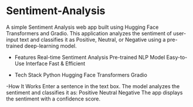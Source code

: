 # Sentiment-Analysis         
A simple Sentiment Analysis web app built using Hugging Face Transformers and Gradio. This application analyzes the sentiment of user-input text and classifies it as Positive, Neutral, or Negative using a pre-trained deep-learning model.
- Features
  Real-time Sentiment Analysis 
  Pre-trained NLP Model 
  Easy-to-Use Interface 
  Fast & Efficient
  
- Tech Stack
  Python 
  Hugging Face Transformers 
  Gradio
  
-How It Works
Enter a sentence in the text box.
The model analyzes the sentiment and classifies it as:
 Positive
 Neutral
 Negative
The app displays the sentiment with a confidence score.
